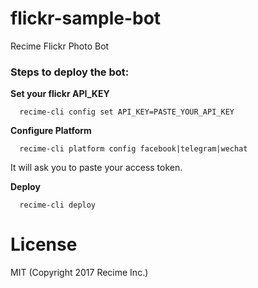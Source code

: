 # flickr-sample-bot

Recime Flickr Photo Bot

### Steps to deploy the bot:

__Set your flickr API_KEY__

```
  recime-cli config set API_KEY=PASTE_YOUR_API_KEY
```

__Configure Platform__

```
  recime-cli platform config facebook|telegram|wechat

```

It will ask you to paste your access token.


__Deploy__

```
  recime-cli deploy

```

# License

MIT (Copyright 2017 Recime Inc.)
